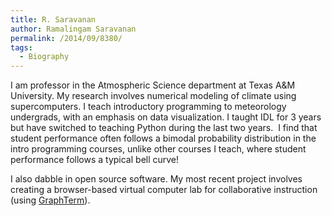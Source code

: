 ```yaml
---
title: R. Saravanan
author: Ramalingam Saravanan
permalink: /2014/09/8380/
tags:
  - Biography
---
```

I am professor in the Atmospheric Science department at Texas A&M University. My research involves numerical modeling of climate using supercomputers. I teach introductory programming to meteorology undergrads, with an emphasis on data visualization. I taught IDL for 3 years but have switched to teaching Python during the last two years.  I find that student performance often follows a bimodal probability distribution in the intro programming courses, unlike other courses I teach, where student performance follows a typical bell curve!

I also dabble in open source software. My most recent project involves creating a browser-based virtual computer lab for collaborative instruction (using [GraphTerm][1]).

 [1]: https://github.com/mitotic/graphterm
